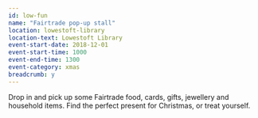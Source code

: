 ```yaml
---
id: low-fun
name: "Fairtrade pop-up stall"
location: lowestoft-library
location-text: Lowestoft Library
event-start-date: 2018-12-01
event-start-time: 1000
event-end-time: 1300
event-category: xmas
breadcrumb: y
---
```


Drop in and pick up some Fairtrade food, cards, gifts, jewellery and household items. Find the perfect present for Christmas, or treat yourself.

